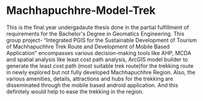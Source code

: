 # Machhapuchhre-Model-Trek
This is the final year undergadaute thesis done in the partial fulfillment of requirements for the Bachelor's Degree in Geomatics Engineering. This group project- “Integrated PGIS for the Sustainable Development of Tourism of Machhapuchhre Trek Route and Development of Mobile Based Application" encompasses various decision-making tools like AHP, MCDA and spatial analysis like least cost path analysis, ArcGIS model builder to generate the least cost path (most suitable trek route)for the trekking route in newly explored but not fully developed Machhapuchhre Region. Also, the various amenities, details, attractions and hubs for the trekking are disseminated through the mobile based android application. And this definitely would help to ease the trekking in the region.
